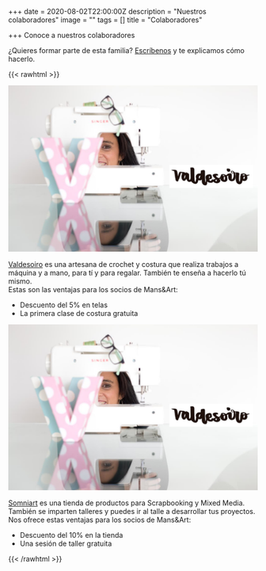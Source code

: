 +++
date = 2020-08-02T22:00:00Z
description = "Nuestros colaboradores"
image = ""
tags = []
title = "Colaboradores"

+++
Conoce a nuestros colaboradores

¿Quieres formar parte de esta familia? [Escríbenos](https://mansiart.js.org/socios/ "Contacto") y te explicamos cómo hacerlo.

{{< rawhtml >}}

<!----------------Para logo grande. izquierda imagen, derecha texto Valdesoiro--------------------->

<div class="row">

<div class="6u 12u$(small)">

<span><img src="/uploads/valdesoiro2-2020-10-16.jpg" alt="" /></span>

</div>

<div class="6u$ 12u$(small)">

<a href="https://valdesoiro.es/">Valdesoiro</a> es una artesana de crochet y costura que realiza trabajos a máquina y a mano, para tí y para regalar. También te enseña a hacerlo tú mismo. <br/>Estas son las ventajas para los socios de Mans&Art:

<ul>

<li>Descuento del 5% en telas</li>

<li>La primera clase de costura gratuita</li>

</ul>

</div>

</div>

<!-----------------------------------FIN logo grande------------------------------------------->

<!----------------Para logo grande. izquierda imagen, derecha texto Somniart--------------------->

<div class="row">

<div class="6u 12u$(small)">

<span><img src="/uploads/valdesoiro2-2020-10-16.jpg" alt="" /></span>

</div>

<div class="6u$ 12u$(small)">

<a href="https://www.somniartpalma.com/">Somniart</a> es una tienda de productos para Scrapbooking y Mixed Media. También se imparten talleres y puedes ir al talle a desarrollar tus proyectos.<br/>Nos ofrece estas ventajas para los socios de Mans&Art:

<ul>

<li>Descuento del 10% en la tienda</li>

<li>Una sesión de taller gratuita</li>

</ul>

</div>

</div>

<!-----------------------------------FIN logo grande------------------------------------------->

{{< /rawhtml >}}